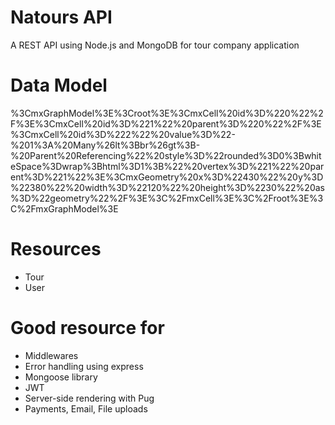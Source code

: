 # Natours API
A REST API using Node.js and MongoDB for tour company application

# Data Model
%3CmxGraphModel%3E%3Croot%3E%3CmxCell%20id%3D%220%22%2F%3E%3CmxCell%20id%3D%221%22%20parent%3D%220%22%2F%3E%3CmxCell%20id%3D%222%22%20value%3D%22-%201%3A%20Many%26lt%3Bbr%26gt%3B-%20Parent%20Referencing%22%20style%3D%22rounded%3D0%3BwhiteSpace%3Dwrap%3Bhtml%3D1%3B%22%20vertex%3D%221%22%20parent%3D%221%22%3E%3CmxGeometry%20x%3D%22430%22%20y%3D%22380%22%20width%3D%22120%22%20height%3D%2230%22%20as%3D%22geometry%22%2F%3E%3C%2FmxCell%3E%3C%2Froot%3E%3C%2FmxGraphModel%3E

# Resources
- Tour
- User

# Good resource for
- Middlewares
- Error handling using express
- Mongoose library
- JWT
- Server-side rendering with Pug
- Payments, Email, File uploads
